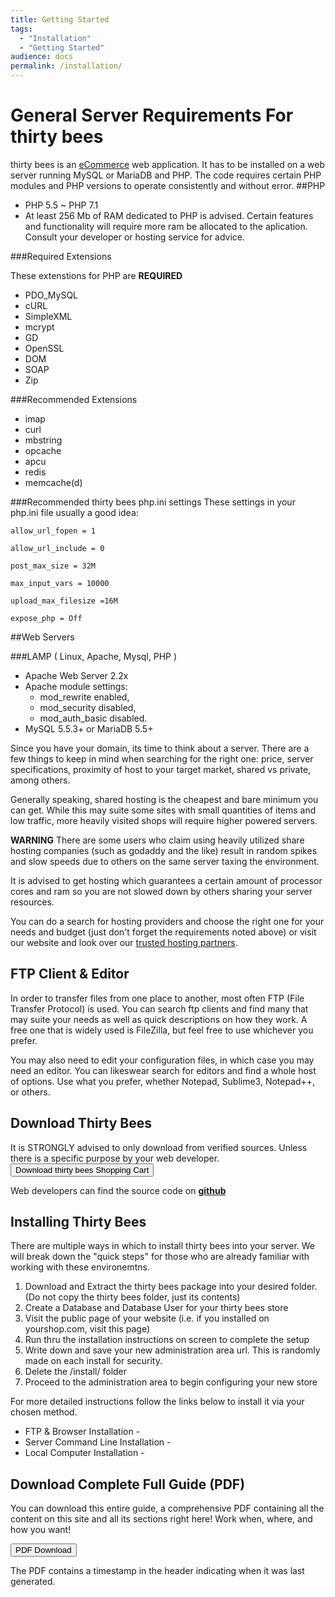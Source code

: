 ```yaml
---
title: Getting Started
tags:
  - "Installation"
  - "Getting Started"
audience: docs
permalink: /installation/
---
```


# General Server Requirements For thirty bees

thirty bees is an [eCommerce](https://en.wikipedia.org/wiki/E-commerce) web application. It has to be installed on a web server running MySQL or MariaDB and PHP. The code requires certain PHP modules and PHP versions to operate consistently and without error.
##PHP
* PHP 5.5 ~ PHP 7.1
 * At least 256 Mb of RAM dedicated to PHP is advised. Certain features and functionality will require more ram be allocated to the aplication. Consult your developer or hosting service for advice.
 
###Required Extensions
 
These extenstions for PHP are **REQUIRED**

* PDO_MySQL
* cURL
* SimpleXML
* mcrypt
* GD
* OpenSSL
* DOM
* SOAP
* Zip
  
###Recommended Extensions

* imap
* curl
* mbstring
* opcache
* apcu
* redis
* memcache(d)

###Recommended thirty bees php.ini settings
These settings in your php.ini file usually a good idea:

`allow_url_fopen = 1`

`allow_url_include = 0`

`post_max_size = 32M`

`max_input_vars = 10000`

`upload_max_filesize =16M`

`expose_php = Off`

##Web Servers

###LAMP ( Linux, Apache, Mysql, PHP )
 * Apache Web Server 2.2x
  * Apache module settings: 
    * mod_rewrite enabled, 
    * mod_security disabled,
    * mod_auth_basic disabled.
* MySQL 5.5.3+ or MariaDB 5.5+

Since you have your domain, its time to think about a server.  There are a few things to keep in mind when searching for the right one: price, server specifications, proximity of host to your target market, shared vs private, among others.

Generally speaking, shared hosting is the cheapest and bare minimum you can get.  While this may suite some sites with small quantities of items and low traffic, more heavily visited shops will require higher powered servers.

**WARNING**  There are some users who claim using heavily utilized share hosting companies (such as godaddy and the like) result in random spikes and slow speeds due to others on the same server taxing the environment. 

It is advised to get hosting which guarantees a certain amount of processor cores and ram so you are not slowed down by others sharing your server resources.

You can do a search for hosting providers and choose the right one for your needs and budget (just don't forget the requirements noted above) or visit our website and look over our [trusted hosting partners](https://thirtybees.com/partners/hosting-partners/).

## FTP Client & Editor

In order to transfer files from one place to another, most often FTP (File Transfer Protocol) is used.  You can search ftp clients and find many that may suite your needs as well as quick descriptions on how they work.  A free one that is widely used is FileZilla, but feel free to use whichever you prefer.

You may also need to edit your configuration files, in which case you may need an editor.  You can likeswear search for editors and find a whole host of options.  Use what you prefer, whether Notepad, Sublime3, Notepad++, or others.

## Download Thirty Bees

It is STRONGLY advised to only download from verified sources.  Unless there is a specific purpose by your web developer.
<a target="_blank" class="noCrossRef" href="https://thirtybees.com/download"><button type="button" class="btn btn-default" aria-label="Left Align"><span class="glyphicon glyphicon-download-alt" aria-hidden="true"></span>Download thirty bees Shopping Cart</button></a>

Web developers can find the source code on [**github**](https://github.com/thirtybees/ThirtyBees)

## Installing Thirty Bees

There are multiple ways in which to install thirty bees into your server.  We will break down the "quick steps" for those who are already familiar with working with these environemtns.

 1. Download and Extract the thirty bees package into your desired folder. (Do not copy the thirty bees folder, just its contents)
 2. Create a Database and Database User for your thirty bees store
 3. Visit the public page of your website (i.e. if you installed on yourshop.com, visit this page)
 4. Run thru the installation instructions on screen to complete the setup
 5. Write down and save your new administration area url.  This is randomly made on each install for security. 
 5. Delete the /install/ folder
 6. Proceed to the administration area to begin configuring your new store

For more detailed instructions follow the links below to install it via your chosen method.

* FTP & Browser Installation - 
* Server Command Line Installation - 
* Local Computer Installation - 

## Download Complete Full Guide (PDF)

You can download this entire guide, a comprehensive PDF containing all the content on this site and all its sections right here!  Work when, where, and how you want!

<a target="_blank" class="noCrossRef" href="{{base}}/thirtybees/pdf/thirtybees_devdocs.pdf"><button type="button" class="btn btn-default" aria-label="Left Align"><span class="glyphicon glyphicon-download-alt" aria-hidden="true"></span> PDF Download</button></a>

The PDF contains a timestamp in the header indicating when it was last generated.